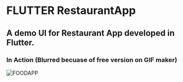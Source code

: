 # FLUTTER RestaurantApp
## A demo UI for Restaurant App developed in Flutter.

### In Action (Blurred becuase of free version on GIF maker)
![FOODAPP](https://user-images.githubusercontent.com/2304583/95686126-53c4c280-0bfc-11eb-8fb9-5d6770ee32e2.gif)

